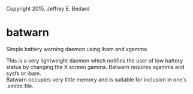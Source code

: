 Copyright 2015, Jeffrey E. Bedard

# batwarn
Simple battery warning daemon using ibam and xgamma


This is a very lightweight daemon which notifies the user of low battery status 
by changing the X screen gamma.  Batwarn requires xgamma and sysfs or ibam.  
Batwarn occupies very little memory and is suitable for inclusion in one's
.xinitrc file.  


